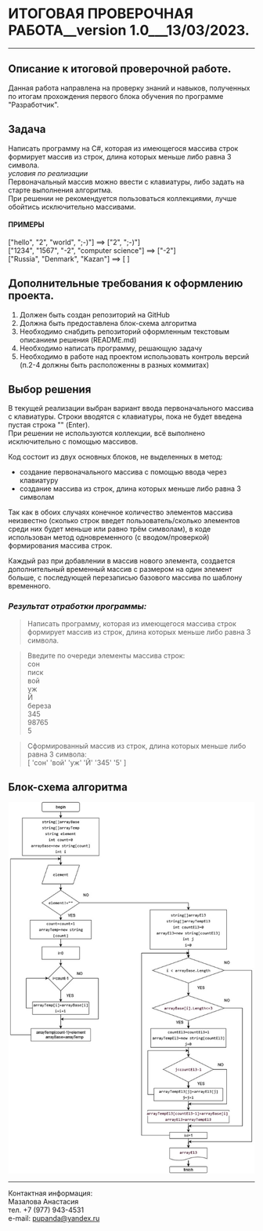 # ИТОГОВАЯ ПРОВЕРОЧНАЯ РАБОТА__version 1.0___13/03/2023.
********************************************************  

## Описание к итоговой проверочной работе.  

Данная работа направлена на проверку знаний и навыков, полученных по итогам прохождения первого блока обучения по программе "Разработчик".

## Задача
Написать программу на C#, которая из имеющегося массива строк формирует массив из строк, длина которых меньше либо равна 3 символа.  
*условия по реализации*  
Первоначальный массив можно ввести с клавиатуры, либо задать на старте выполнения алгоритма.  
При решении не рекомендуется пользоваться коллекциями, лучше обойтись исключительно массивами.

#### ПРИМЕРЫ  

["hello", "2", "world", ";-)"]  ==>  ["2", ";-)"]  
["1234", "1567", "-2", "computer science"]  ==>  ["-2"]  
["Russia", "Denmark", "Kazan"]  ==>  [ ]  

## Дополнительные требования к оформлению проекта.  

1. Должен быть создан репозиторий на GitHub  
2. Должна быть предоставлена блок-схема алгоритма  
3. Необходимо снабдить репозиторий оформленным текстовым описанием решения  (README.md)
4. Необходимо написать программу, решающую задачу
5. Необходимо в работе над проектом использовать контроль версий (п.2-4 должны быть расположенны в разных коммитах)

## Выбор решения   

В текущей реализации выбран вариант ввода первоначального массива с клавиатуры. 
Строки вводятся с клавиатуры, пока не будет введена пустая строка "" (Enter).   
При решении не используются коллекции, всё выполнено исключительно с помощью массивов.  

Код состоит из двух основных блоков, не выделенных в метод:  
* создание первоначального массива с помощью ввода через клавиатуру  
* создание массива из строк, длина которых меньше либо равна 3 символам

Так как в обоих случаях конечное количество элементов массива неизвестно (сколько строк введет пользователь/сколько элементов среди них будет меньше или равно трём символам), в коде использован метод одновременного (с вводом/проверкой) формирования массива строк.  

Каждый раз при добавлении в массив нового элемента, создается дополнительный временный массив с размером на один элемент больше, с последующей перезаписью базового массива по шаблону временного.  

### _Результат отработки программы:_

> Написать программу, которая из имеющегося массива строк формирует массив из строк, длина которых меньше либо равна 3 символа.  

> Введите по очереди элементы массива строк:  
сон  
писк  
вой  
уж  
Й  
береза  
345  
98765  
5  

> Сформированный массив из строк, длина которых меньше либо равна 3 символа:  
[    'сон'      'вой'      'уж'      'Й'      '345'      '5'   ]

## Блок-схема алгоритма

![](BlockDiagram.jpg)


******************************************  
Контактная информация:   
Мазалова Анастасия  
тел. +7 (977) 943-4531  
e-mail: pupanda@yandex.ru


